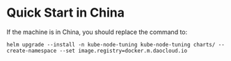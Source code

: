 # Quick Start in China

If the machine is in China, you should replace the command to:

```
helm upgrade --install -n kube-node-tuning kube-node-tuning charts/ --create-namespace --set image.registry=docker.m.daocloud.io
```
